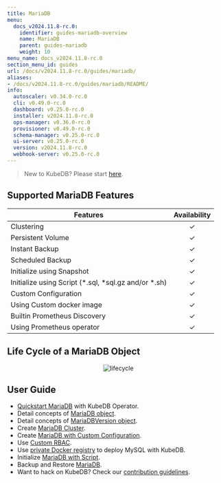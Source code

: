 ```yaml
---
title: MariaDB
menu:
  docs_v2024.11.8-rc.0:
    identifier: guides-mariadb-overview
    name: MariaDB
    parent: guides-mariadb
    weight: 10
menu_name: docs_v2024.11.8-rc.0
section_menu_id: guides
url: /docs/v2024.11.8-rc.0/guides/mariadb/
aliases:
- /docs/v2024.11.8-rc.0/guides/mariadb/README/
info:
  autoscaler: v0.34.0-rc.0
  cli: v0.49.0-rc.0
  dashboard: v0.25.0-rc.0
  installer: v2024.11.8-rc.0
  ops-manager: v0.36.0-rc.0
  provisioner: v0.49.0-rc.0
  schema-manager: v0.25.0-rc.0
  ui-server: v0.25.0-rc.0
  version: v2024.11.8-rc.0
  webhook-server: v0.25.0-rc.0
---
```


> New to KubeDB? Please start [here](/docs/v2024.11.8-rc.0/README).

## Supported MariaDB Features

| Features                                                | Availability |
| ------------------------------------------------------- | :----------: |
| Clustering                                              |   &#10003;   |
| Persistent Volume                                       |   &#10003;   |
| Instant Backup                                          |   &#10003;   |
| Scheduled Backup                                        |   &#10003;   |
| Initialize using Snapshot                               |   &#10003;   |
| Initialize using Script (\*.sql, \*sql.gz and/or \*.sh) |   &#10003;   |
| Custom Configuration                                    |   &#10003;   |
| Using Custom docker image                               |   &#10003;   |
| Builtin Prometheus Discovery                            |   &#10003;   |
| Using Prometheus operator                               |   &#10003;   |

## Life Cycle of a MariaDB Object

<p align="center">
  <img alt="lifecycle"  src="/docs/v2024.11.8-rc.0/guides/mariadb/images/mariadb-lifecycle.png" >
</p>

## User Guide

- [Quickstart MariaDB](/docs/v2024.11.8-rc.0/guides/mariadb/quickstart/overview) with KubeDB Operator.
- Detail concepts of [MariaDB object](/docs/v2024.11.8-rc.0/guides/mariadb/concepts/mariadb).
- Detail concepts of [MariaDBVersion object](/docs/v2024.11.8-rc.0/guides/mariadb/concepts/mariadb-version).
- Create [MariaDB Cluster](/docs/v2024.11.8-rc.0/guides/mariadb/clustering/galera-cluster).
- Create [MariaDB with Custom Configuration](/docs/v2024.11.8-rc.0/guides/mariadb/configuration/using-config-file).
- Use [Custom RBAC](/docs/v2024.11.8-rc.0/guides/mariadb/custom-rbac/using-custom-rbac).
- Use [private Docker registry](/docs/v2024.11.8-rc.0/guides/mariadb/private-registry/quickstart) to deploy MySQL with KubeDB.
- Initialize [MariaDB with Script](/docs/v2024.11.8-rc.0/guides/mariadb/initialization/using-script).
- Backup and Restore [MariaDB](/docs/v2024.11.8-rc.0/guides/mariadb/backup/stash/overview).
- Want to hack on KubeDB? Check our [contribution guidelines](/docs/v2024.11.8-rc.0/CONTRIBUTING).
